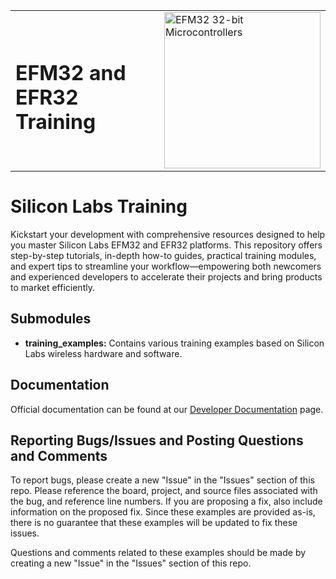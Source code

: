 <table border="0">
  <tr>
    <td align="left" valign="middle">
    <h1>EFM32 and EFR32<br/>Training</h1>
  </td>
  <td align="left" valign="middle">
    <a href="https://www.silabs.com/support/training.p-wireless">
      <img src="http://pages.silabs.com/rs/634-SLU-379/images/WGX-transparent.png"  title="Silicon Labs Gecko and Wireless Gecko MCUs" alt="EFM32 32-bit Microcontrollers" width="250"/>
    </a>
  </td>
  </tr>
</table>

# Silicon Labs Training #

Kickstart your development with comprehensive resources designed to help you master Silicon Labs EFM32 and EFR32 platforms. This repository offers step-by-step tutorials, in-depth how-to guides, practical training modules, and expert tips to streamline your workflow—empowering both newcomers and experienced developers to accelerate their projects and bring products to market efficiently.

## Submodules ##

- **training_examples:**
    Contains various training examples based on Silicon Labs wireless hardware and software.

## Documentation ##

Official documentation can be found at our [Developer Documentation](https://docs.silabs.com/) page.

## Reporting Bugs/Issues and Posting Questions and Comments ##

To report bugs, please create a new "Issue" in the "Issues" section of this repo. Please reference the board, project, and source files associated with the bug, and reference line numbers. If you are proposing a fix, also include information on the proposed fix. Since these examples are provided as-is, there is no guarantee that these examples will be updated to fix these issues.

Questions and comments related to these examples should be made by creating a new "Issue" in the "Issues" section of this repo.

